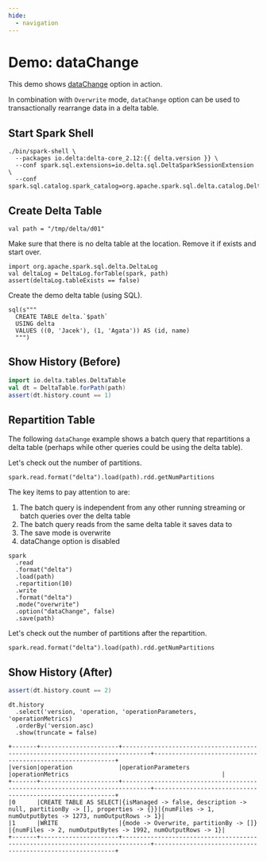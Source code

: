 ```yaml
---
hide:
  - navigation
---
```


# Demo: dataChange

This demo shows [dataChange](../options/index.md#dataChange) option in action.

In combination with `Overwrite` mode, `dataChange` option can be used to transactionally rearrange data in a delta table.

## Start Spark Shell

```text
./bin/spark-shell \
  --packages io.delta:delta-core_2.12:{{ delta.version }} \
  --conf spark.sql.extensions=io.delta.sql.DeltaSparkSessionExtension \
  --conf spark.sql.catalog.spark_catalog=org.apache.spark.sql.delta.catalog.DeltaCatalog
```

## Create Delta Table

```text
val path = "/tmp/delta/d01"
```

Make sure that there is no delta table at the location. Remove it if exists and start over.

```text
import org.apache.spark.sql.delta.DeltaLog
val deltaLog = DeltaLog.forTable(spark, path)
assert(deltaLog.tableExists == false)
```

Create the demo delta table (using SQL).

```text
sql(s"""
  CREATE TABLE delta.`$path`
  USING delta
  VALUES ((0, 'Jacek'), (1, 'Agata')) AS (id, name)
  """)
```

## Show History (Before)

``` scala
import io.delta.tables.DeltaTable
val dt = DeltaTable.forPath(path)
assert(dt.history.count == 1)
```

## Repartition Table

The following `dataChange` example shows a batch query that repartitions a delta table (perhaps while other queries could be using the delta table).

Let's check out the number of partitions.

```text
spark.read.format("delta").load(path).rdd.getNumPartitions
```

The key items to pay attention to are:

1. The batch query is independent from any other running streaming or batch queries over the delta table
1. The batch query reads from the same delta table it saves data to
1. The save mode is overwrite
1. dataChange option is disabled

```text
spark
  .read
  .format("delta")
  .load(path)
  .repartition(10)
  .write
  .format("delta")
  .mode("overwrite")
  .option("dataChange", false)
  .save(path)
```

Let's check out the number of partitions after the repartition.

```text
spark.read.format("delta").load(path).rdd.getNumPartitions
```

## Show History (After)

```scala
assert(dt.history.count == 2)
```

```text
dt.history
  .select('version, 'operation, 'operationParameters, 'operationMetrics)
  .orderBy('version.asc)
  .show(truncate = false)
```

```text
+-------+----------------------+------------------------------------------------------------------------------+-----------------------------------------------------------+
|version|operation             |operationParameters                                                           |operationMetrics                                           |
+-------+----------------------+------------------------------------------------------------------------------+-----------------------------------------------------------+
|0      |CREATE TABLE AS SELECT|{isManaged -> false, description -> null, partitionBy -> [], properties -> {}}|{numFiles -> 1, numOutputBytes -> 1273, numOutputRows -> 1}|
|1      |WRITE                 |{mode -> Overwrite, partitionBy -> []}                                        |{numFiles -> 2, numOutputBytes -> 1992, numOutputRows -> 1}|
+-------+----------------------+------------------------------------------------------------------------------+-----------------------------------------------------------+
```
